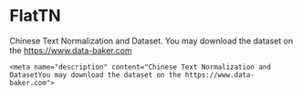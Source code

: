 # FlatTN
Chinese Text Normalization and Dataset.
You may download the dataset on the https://www.data-baker.com

    <meta name="description" content="Chinese Text Normalization and DatasetYou may download the dataset on the https://www.data-baker.com">
